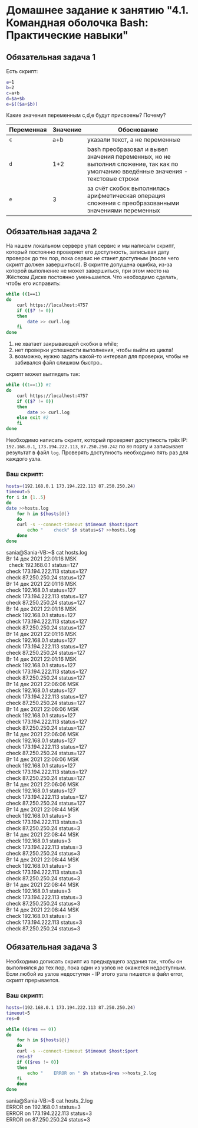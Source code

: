 # Домашнее задание к занятию "4.1. Командная оболочка Bash: Практические навыки"

## Обязательная задача 1

Есть скрипт:
```bash
a=1
b=2
c=a+b
d=$a+$b
e=$(($a+$b))
```

Какие значения переменным c,d,e будут присвоены? Почему?

| Переменная  | Значение | Обоснование |
| ------------- | ------------- | ------------- |
| `c`  | a+b  | указали текст, а не переменные |
| `d`  | 1+2  | bash преобразовал и вывел значения переменных, но не выполнил сложение, так как по умолчанию введённые значения - текстовые строки |
| `e`  | 3  | за счёт скобок выполнилась арифметическая операция сложения с преобразованными значениями переменных |


## Обязательная задача 2
На нашем локальном сервере упал сервис и мы написали скрипт, который постоянно проверяет его доступность, записывая дату проверок до тех пор, пока сервис не станет доступным (после чего скрипт должен завершиться). В скрипте допущена ошибка, из-за которой выполнение не может завершиться, при этом место на Жёстком Диске постоянно уменьшается. Что необходимо сделать, чтобы его исправить:
```bash
while ((1==1)
do
	curl https://localhost:4757
	if (($? != 0))
	then
		date >> curl.log
	fi
done
```
1. не хватает закрывающей скобки в while;
2. нет проверки успешности выполнения, чтобы выйти из цикла!
3. возможно, нужно задать какой-то интервал для проверки, чтобы не забивался файл слишком быстро..

скрипт может выглядеть так:
```bash
while ((1==1)) #1
do
	curl https://localhost:4757
	if (($? != 0))
	then
		date >> curl.log
	else exit #2
	fi
done
```

Необходимо написать скрипт, который проверяет доступность трёх IP: `192.168.0.1`, `173.194.222.113`, `87.250.250.242` по `80` порту и записывает результат в файл `log`. Проверять доступность необходимо пять раз для каждого узла.

### Ваш скрипт:
```bash
hosts=(192.168.0.1 173.194.222.113 87.250.250.24)
timeout=5
for i in {1..5}
do
date >>hosts.log
    for h in ${hosts[@]}
    do
	curl -s --connect-timeout $timeout $host:$port
        echo "    check" $h status=$? >>hosts.log
    done
done
```

sania@Sania-VB:~$ cat hosts.log  
Вт 14 дек 2021 22:01:16 MSK  
&ensp;check 192.168.0.1 status=127  
    check 173.194.222.113 status=127  
    check 87.250.250.24 status=127  
Вт 14 дек 2021 22:01:16 MSK  
    check 192.168.0.1 status=127  
    check 173.194.222.113 status=127  
    check 87.250.250.24 status=127  
Вт 14 дек 2021 22:01:16 MSK  
    check 192.168.0.1 status=127  
    check 173.194.222.113 status=127  
    check 87.250.250.24 status=127  
Вт 14 дек 2021 22:01:16 MSK  
    check 192.168.0.1 status=127  
    check 173.194.222.113 status=127  
    check 87.250.250.24 status=127  
Вт 14 дек 2021 22:01:16 MSK  
    check 192.168.0.1 status=127  
    check 173.194.222.113 status=127  
    check 87.250.250.24 status=127  
Вт 14 дек 2021 22:06:06 MSK  
    check 192.168.0.1 status=127  
    check 173.194.222.113 status=127  
    check 87.250.250.24 status=127  
Вт 14 дек 2021 22:06:06 MSK  
    check 192.168.0.1 status=127  
    check 173.194.222.113 status=127  
    check 87.250.250.24 status=127  
Вт 14 дек 2021 22:06:06 MSK  
    check 192.168.0.1 status=127  
    check 173.194.222.113 status=127  
    check 87.250.250.24 status=127  
Вт 14 дек 2021 22:06:06 MSK  
    check 192.168.0.1 status=127  
    check 173.194.222.113 status=127  
    check 87.250.250.24 status=127  
Вт 14 дек 2021 22:06:06 MSK  
    check 192.168.0.1 status=127  
    check 173.194.222.113 status=127  
    check 87.250.250.24 status=127  
Вт 14 дек 2021 22:08:44 MSK  
    check 192.168.0.1 status=3  
    check 173.194.222.113 status=3  
    check 87.250.250.24 status=3  
Вт 14 дек 2021 22:08:44 MSK  
    check 192.168.0.1 status=3  
    check 173.194.222.113 status=3  
    check 87.250.250.24 status=3  
Вт 14 дек 2021 22:08:44 MSK  
    check 192.168.0.1 status=3  
    check 173.194.222.113 status=3  
    check 87.250.250.24 status=3  
Вт 14 дек 2021 22:08:44 MSK  
    check 192.168.0.1 status=3  
    check 173.194.222.113 status=3  
    check 87.250.250.24 status=3  
Вт 14 дек 2021 22:08:44 MSK  
    check 192.168.0.1 status=3  
    check 173.194.222.113 status=3  
    check 87.250.250.24 status=3  

## Обязательная задача 3
Необходимо дописать скрипт из предыдущего задания так, чтобы он выполнялся до тех пор, пока один из узлов не окажется недоступным. Если любой из узлов недоступен - IP этого узла пишется в файл error, скрипт прерывается.

### Ваш скрипт:
```bash
hosts=(192.168.0.1 173.194.222.113 87.250.250.24)
timeout=5
res=0

while (($res == 0))
do
    for h in ${hosts[@]}
    do
	curl -s --connect-timeout $timeout $host:$port
	res=$?
	if (($res != 0))
	then
	    echo "    ERROR on " $h status=$res >>hosts_2.log
	fi
    done
done
```

sania@Sania-VB:~$ cat hosts_2.log  
    ERROR on  192.168.0.1 status=3  
    ERROR on  173.194.222.113 status=3  
    ERROR on  87.250.250.24 status=3  
